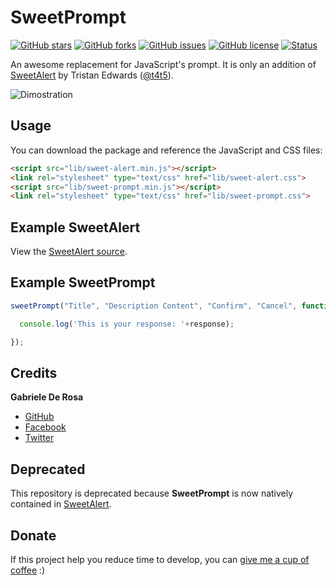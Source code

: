 # SweetPrompt

[![GitHub stars](https://img.shields.io/github/stars/derogab/SweetPrompt.svg)](https://github.com/derogab/SweetPrompt/stargazers)
[![GitHub forks](https://img.shields.io/github/forks/derogab/SweetPrompt.svg)](https://github.com/derogab/SweetPrompt/network)
[![GitHub issues](https://img.shields.io/github/issues/derogab/SweetPrompt.svg)](https://github.com/derogab/SweetPrompt/issues)
[![GitHub license](https://img.shields.io/badge/license-MIT-blue.svg)](https://raw.githubusercontent.com/derogab/SweetPrompt/master/LICENSE)
[![Status](https://img.shields.io/badge/status-deprecated-red.svg)](#deprecated)

An awesome replacement for JavaScript's prompt.
It is only an addition of [SweetAlert](https://github.com/t4t5/sweetalert) by Tristan Edwards ([@t4t5](https://github.com/t4t5)).

![Dimostration](https://cloud.githubusercontent.com/assets/4183824/5696868/a63946e8-99df-11e4-9d22-03f3579e2459.gif)

## Usage
You can download the package and reference the JavaScript and CSS files:

```html
<script src="lib/sweet-alert.min.js"></script>
<link rel="stylesheet" type="text/css" href="lib/sweet-alert.css">
<script src="lib/sweet-prompt.min.js"></script>
<link rel="stylesheet" type="text/css" href="lib/sweet-prompt.css">
```

## Example SweetAlert
View the [SweetAlert source](https://github.com/t4t5/sweetalert).

## Example SweetPrompt

```javascript
sweetPrompt("Title", "Description Content", "Confirm", "Cancel", function(response){

  console.log('This is your response: '+response);

});
```

## Credits
<b>Gabriele De Rosa</b>
<ul>
<li><a href="https://www.github.com/derogab">GitHub</a></li>
<li><a href="https://www.facebook.com/derogab">Facebook</a></li>
<li><a href="https://www.twitter.com/derogab">Twitter</a></li>
</ul>

## Deprecated
This repository is deprecated because **SweetPrompt** is now natively contained in [SweetAlert](https://github.com/t4t5/sweetalert).

## Donate
If this project help you reduce time to develop, you can [give me a cup of coffee](https://www.paypal.me/derogab) :)
